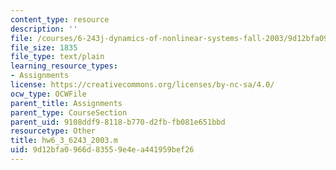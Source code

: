 ```yaml
---
content_type: resource
description: ''
file: /courses/6-243j-dynamics-of-nonlinear-systems-fall-2003/9d12bfa0966d83559e4ea441959bef26_hw6_3_6243_2003.m
file_size: 1835
file_type: text/plain
learning_resource_types:
- Assignments
license: https://creativecommons.org/licenses/by-nc-sa/4.0/
ocw_type: OCWFile
parent_title: Assignments
parent_type: CourseSection
parent_uid: 9108ddf9-8118-b770-d2fb-fb081e651bbd
resourcetype: Other
title: hw6_3_6243_2003.m
uid: 9d12bfa0-966d-8355-9e4e-a441959bef26
---
```

